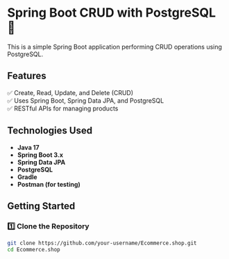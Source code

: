 # Spring Boot CRUD with PostgreSQL 🚀

This is a simple Spring Boot application performing CRUD operations using PostgreSQL.

## Features
✅ Create, Read, Update, and Delete (CRUD)  
✅ Uses Spring Boot, Spring Data JPA, and PostgreSQL  
✅ RESTful APIs for managing products

## Technologies Used
- **Java 17**
- **Spring Boot 3.x**
- **Spring Data JPA**
- **PostgreSQL**
- **Gradle**
- **Postman (for testing)**

## Getting Started

### 1️⃣ Clone the Repository
```sh
git clone https://github.com/your-username/Ecommerce.shop.git
cd Ecommerce.shop
```
